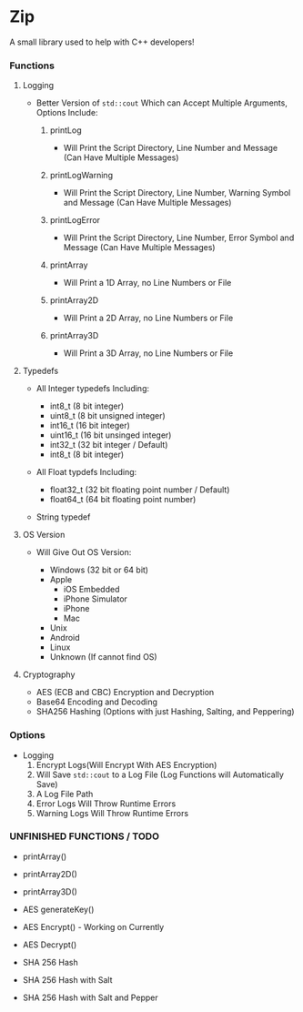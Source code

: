# Zip
A small library used to help with C++ developers!


### Functions
1. Logging
    - Better Version of `std::cout` Which can Accept Multiple Arguments, Options Include:
        1. printLog
            - Will Print the Script Directory, Line Number and Message (Can Have Multiple Messages)

        2. printLogWarning
            - Will Print the Script Directory, Line Number, Warning Symbol and Message (Can Have Multiple Messages)

        3. printLogError
            - Will Print the Script Directory, Line Number, Error Symbol and Message (Can Have Multiple Messages)

        4. printArray
            - Will Print a 1D Array, no Line Numbers or File

        4. printArray2D
            - Will Print a 2D Array, no Line Numbers or File

        4. printArray3D
            - Will Print a 3D Array, no Line Numbers or File

2. Typedefs
    - All Integer typedefs Including:
        - int8_t (8 bit integer)
        - uint8_t (8 bit unsigned integer)
        - int16_t (16 bit integer)
        - uint16_t (16 bit unsinged integer)
        - int32_t (32 bit integer / Default)
        - int8_t (8 bit integer)

    - All Float typdefs Including:
        - float32_t (32 bit floating point number / Default)
        - float64_t (64 bit floating point number)

    - String typedef

3. OS Version
    - Will Give Out OS Version:

        - Windows (32 bit or 64 bit)
        - Apple
            - iOS Embedded
            - iPhone Simulator
            - iPhone
            - Mac
        - Unix
        - Android
        - Linux
        - Unknown (If cannot find OS)

4. Cryptography
    - AES (ECB and CBC) Encryption and Decryption
    - Base64 Encoding and Decoding
    - SHA256 Hashing (Options with just Hashing, Salting, and Peppering)


### Options
- Logging
    1. Encrypt Logs(Will Encrypt With AES Encryption)
    2. Will Save `std::cout` to a Log File (Log Functions will Automatically Save)
    3. A Log File Path
    4. Error Logs Will Throw Runtime Errors
    5. Warning Logs Will Throw Runtime Errors


### UNFINISHED FUNCTIONS / TODO
- printArray()
- printArray2D()
- printArray3D()

- AES generateKey()
- AES Encrypt() - Working on Currently
- AES Decrypt()

- SHA 256 Hash
- SHA 256 Hash with Salt
- SHA 256 Hash with Salt and Pepper